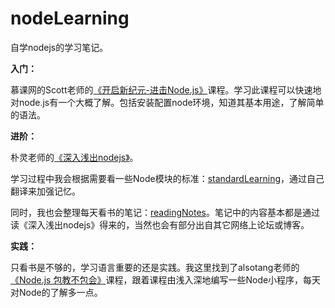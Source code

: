 # nodeLearning

自学nodejs的学习笔记。

**入门：**

慕课网的Scott老师的[《开启新纪元-进击Node.js》](http://www.imooc.com/view/348)课程。学习此课程可以快速地对node.js有一个大概了解。包括安装配置node环境，知道其基本用途，了解简单的语法。

**进阶：**

朴灵老师的[《深入浅出nodejs》](http://http://book.douban.com/subject/25768396/ "《深入浅出nodejs》")。


学习过程中我会根据需要看一些Node模块的标准：[standardLearning](https://github.com/KongRain/nodeLearning/tree/master/standardLearning)，通过自己翻译来加强记忆。

同时，我也会整理每天看书的笔记：[readingNotes](https://github.com/KongRain/nodeLearning/tree/master/readingNotes)。笔记中的内容基本都是通过读《深入浅出nodejs》得来的，当然也会有部分出自其它网络上论坛或博客。

**实践：**

只看书是不够的，学习语言重要的还是实践。我这里找到了alsotang老师的[《Node.js 包教不包会》](https://github.com/alsotang/node-lessons)课程，跟着课程由浅入深地编写一些Node小程序，每天对Node的了解多一点。
